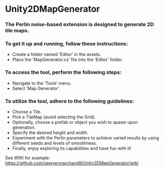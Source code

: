 # Unity2DMapGenerator

### The Perlin noise-based extension is designed to generate 2D tile maps.

### To get it up and running, follow these instructions:
* Create a folder named ‘Editor’ in the assets.
* Place the ‘MapGenerator.cs’ file into the ‘Editor’ folder.
  
### To access the tool, perform the following steps:
* Navigate to the ‘Tools’ menu.
* Select ‘Map Generator’.

### To utilize the tool, adhere to the following guidelines:
* Choose a Tile.
* Pick a TileMap (avoid selecting the Grid).
* Optionally, choose a prefab or object you wish to spawn upon generation.
* Specify the desired height and width.
* Experiment with the Perlin parameters to achieve varied results by using different seeds and levels of smoothness.
* Finally, enjoy exploring its capabilities and have fun with it!

See WIKI for example: https://github.com/sawyermarchand9/Unity2DMapGenerator/wiki

